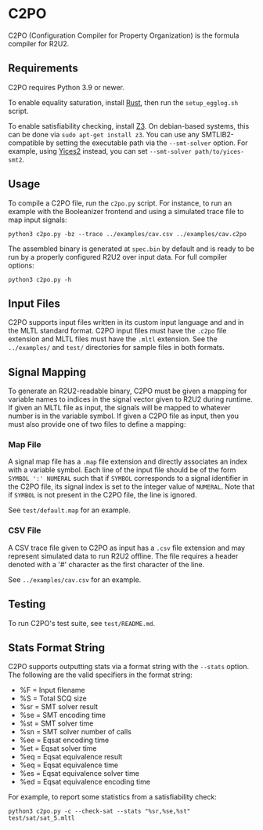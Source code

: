 # C2PO

C2PO (Configuration Compiler for Property Organization) is the formula compiler for R2U2.

## Requirements

C2PO requires Python 3.9 or newer.

To enable equality saturation, install [Rust](https://www.rust-lang.org/tools/install), then run the
`setup_egglog.sh` script.

To enable satisfiability checking, install [Z3](https://github.com/Z3Prover/z3). On debian-based
systems, this can be done via `sudo apt-get install z3`. You can use any SMTLIB2-compatible by
setting the executable path via the `--smt-solver` option. For example, using
[Yices2](https://yices.csl.sri.com/) instead, you can set `--smt-solver path/to/yices-smt2`.

## Usage

To compile a C2PO file, run the `c2po.py` script. For instance, to run an example with the
Booleanizer frontend and using a simulated trace file to map input signals:

    python3 c2po.py -bz --trace ../examples/cav.csv ../examples/cav.c2po 

The assembled binary is generated at `spec.bin` by default and is ready to be run by a properly
configured R2U2 over input data. For full compiler options:

    python3 c2po.py -h

## Input Files

C2PO supports input files written in its custom input language and and in the MLTL standard format.
C2PO input files must have the `.c2po` file extension and MLTL files must have the `.mltl`
extension. See the `../examples/` and `test/` directories for sample files in both formats.

## Signal Mapping

To generate an R2U2-readable binary, C2PO must be given a mapping for variable names to indices in
the signal vector given to R2U2 during runtime. If given an MLTL file as input, the signals will be
mapped to whatever number is in the variable symbol. If given a C2PO file as input, then you must
also provide one of two files to define a mapping:

### Map File

A signal map file has a `.map` file extension and directly associates an index with a variable
symbol. Each line of the input file should be of the form `SYMBOL ':' NUMERAL` such that if `SYMBOL`
corresponds to a signal identifier in the C2PO file, its signal index is set to the integer value of
`NUMERAL`. Note that if `SYMBOL` is not present in the C2PO file, the line is ignored. 

See `test/default.map` for an example.

### CSV File

A CSV trace file given to C2PO as input has a `.csv` file extension and may represent simulated data
to run R2U2 offline. The file requires a header denoted with a '#' character as the first character
of the line. 

See `../examples/cav.csv` for an example.

## Testing

To run C2PO's test suite, see `test/README.md`.

## Stats Format String

C2PO supports outputting stats via a format string with the `--stats` option. The following are the valid specifiers in the format string:

- %F = Input filename
- %S = Total SCQ size
- %sr = SMT solver result
- %se = SMT encoding time
- %st = SMT solver time
- %sn = SMT solver number of calls
- %ee = Eqsat encoding time
- %et = Eqsat solver time
- %eq = Eqsat equivalence result
- %eq = Eqsat equivalence time
- %es = Eqsat equivalence solver time
- %ed = Eqsat equivalence encoding time

For example, to report some statistics from a satisfiability check:

    python3 c2po.py -c --check-sat --stats "%sr,%se,%st" test/sat/sat_5.mltl
